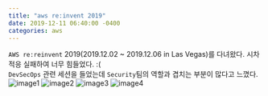 ```yaml
---
title: "aws re:invent 2019"
date: 2019-12-11 06:40:00 -0400
categories: aws
---
```

```AWS re:reinvent``` 2019(2019.12.02 ~ 2019.12.06 in Las Vegas)를 다녀왔다.
시차적응 실패하여 너무 힘들었다. :(  
```DevSecOps``` 관련 세션을 들었는데 ```Security```팀의 역할과 겹치는 부분이 많다고 느꼈다.  
![image1](https://user-images.githubusercontent.com/45305388/70571776-cda5ad00-1be1-11ea-96fb-db396822172c.jpeg)
![image2](https://user-images.githubusercontent.com/45305388/70571858-f168f300-1be1-11ea-8ec0-6bc5be208059.png)
![image3](https://user-images.githubusercontent.com/45305388/70571862-f3cb4d00-1be1-11ea-9e62-ccbba61a0cdf.jpeg)
![image4](https://user-images.githubusercontent.com/45305388/70571863-f3cb4d00-1be1-11ea-88d3-4088d9c6e254.jpeg)


